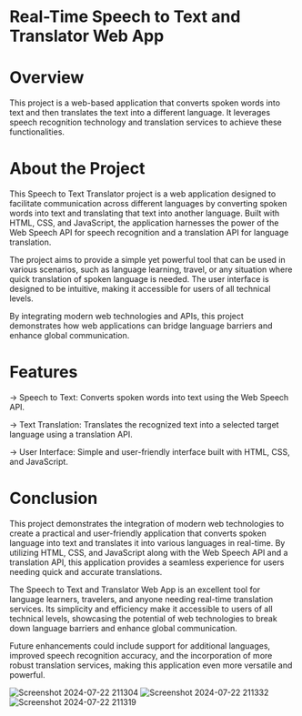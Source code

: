 # Real-Time Speech to Text and Translator Web App
# Overview
This project is a web-based application that converts spoken words into text and then translates the text into a different language. It leverages speech recognition technology and translation services to achieve these functionalities.
# About the Project
This Speech to Text Translator project is a web application designed to facilitate communication across different languages by converting spoken words into text and translating that text into another language. Built with HTML, CSS, and JavaScript, the application harnesses the power of the Web Speech API for speech recognition and a translation API for language translation.

The project aims to provide a simple yet powerful tool that can be used in various scenarios, such as language learning, travel, or any situation where quick translation of spoken language is needed. The user interface is designed to be intuitive, making it accessible for users of all technical levels.

By integrating modern web technologies and APIs, this project demonstrates how web applications can bridge language barriers and enhance global communication.

# Features
-> Speech to Text: Converts spoken words into text using the Web Speech API.

-> Text Translation: Translates the recognized text into a selected target language using a translation API.

-> User Interface: Simple and user-friendly interface built with HTML, CSS, and JavaScript.
# Conclusion
This project demonstrates the integration of modern web technologies to create a practical and user-friendly application that converts spoken language into text and translates it into various languages in real-time. By utilizing HTML, CSS, and JavaScript along with the Web Speech API and a translation API, this application provides a seamless experience for users needing quick and accurate translations.


The Speech to Text and Translator Web App is an excellent tool for language learners, travelers, and anyone needing real-time translation services. Its simplicity and efficiency make it accessible to users of all technical levels, showcasing the potential of web technologies to break down language barriers and enhance global communication.

Future enhancements could include support for additional languages, improved speech recognition accuracy, and the incorporation of more robust translation services, making this application even more versatile and powerful.

![Screenshot 2024-07-22 211304](https://github.com/user-attachments/assets/4c4fea0a-a3fd-4f80-b27b-da4cc3362201)
![Screenshot 2024-07-22 211332](https://github.com/user-attachments/assets/c38caf55-916b-4e4e-b912-5008932b78ca)
![Screenshot 2024-07-22 211319](https://github.com/user-attachments/assets/d4391a1d-855e-4260-9561-a7ad7b0816af)


